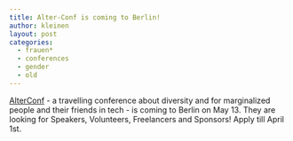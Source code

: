 ```yaml
---
title: Alter-Conf is coming to Berlin!
author: kleinen
layout: post
categories:
  - frauen*
  - conferences
  - gender
  - old
---
```


[AlterConf](https://alterconf.com/conferences/berlin-germany) - a travelling conference
about diversity and for marginalized people and their friends in tech - is coming to Berlin on May 13.
They are looking for Speakers, Volunteers, Freelancers and Sponsors! Apply till April 1st.
